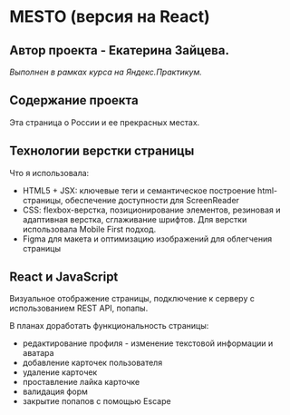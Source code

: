# MESTO (версия на React)
## Автор проекта - Екатерина Зайцева.
*Выполнен в рамках курса на Яндекс.Практикум.*

## Содержание проекта
Эта страница о России и ее прекрасных местах.

## Технологии верстки страницы
Что я использовала:
* HTML5 + JSX: ключевые теги и семантическое построение html-страницы, обеспечение доступности для ScreenReader
* CSS: flexbox-верстка, позиционирование элементов, резиновая и адаптивная верстка, сглаживание шрифтов. Для верстки использовала Mobile First подход.
* Figma для макета и оптимизацию изображений для облегчения страницы

## React и JavaScript
Визуальное отображение страницы, подключение к серверу с использованием REST API, попапы.


В планах доработать функциональность страницы:
* редактирование профиля - изменение текстовой информации и аватара
* добавление карточек пользователя
* удаление карточек
* проставление лайка карточке
* валидация форм
* закрытие попапов с помощью Escape
